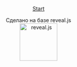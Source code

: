 <p align="center">
  <a href="https://m4ddcat.github.io/Hotel_Maiden/">Start</a>
</p>
<p align="center">
  Сделано на базе reveal.js
  <br />
  <a href="https://revealjs.com">
  <img src="https://hakim-static.s3.amazonaws.com/reveal-js/logo/v1/reveal-black-text-sticker.png" alt="reveal.js" width="100">
  </a>
</p>
